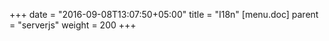 +++
date = "2016-09-08T13:07:50+05:00"
title = "I18n"
[menu.doc]
    parent = "serverjs"
    weight = 200
+++

